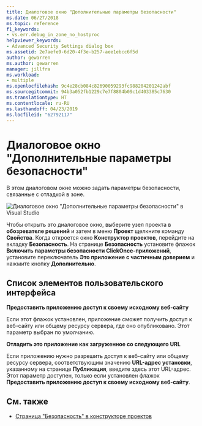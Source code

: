 ```yaml
---
title: Диалоговое окно "Дополнительные параметры безопасности"
ms.date: 06/27/2018
ms.topic: reference
f1_keywords:
- vs.err.debug_in_zone_no_hostproc
helpviewer_keywords:
- Advanced Security Settings dialog box
ms.assetid: 2e7aefe9-6d20-4f3e-b257-aee1ebcc6f5d
author: gewarren
ms.author: gewarren
manager: jillfra
ms.workload:
- multiple
ms.openlocfilehash: 9c4e28cb084c82690059293fc988204201242abf
ms.sourcegitcommit: 94b3a052fb1229c7e7f8804b09c1d403385c7630
ms.translationtype: HT
ms.contentlocale: ru-RU
ms.lasthandoff: 04/23/2019
ms.locfileid: "62792117"
---
```

# <a name="advanced-security-settings-dialog-box"></a>Диалоговое окно "Дополнительные параметры безопасности"

В этом диалоговом окне можно задать параметры безопасности, связанные с отладкой в зоне.

![Диалоговое окно "Дополнительные параметры безопасности" в Visual Studio](../media/advanced-security-settings.png)

Чтобы открыть это диалоговое окно, выберите узел проекта в **обозревателе решений** и затем в меню **Проект** щелкните команду **Свойства**. Когда откроется окно **Конструктор проектов**, перейдите на вкладку **Безопасность**. На странице **Безопасность** установите флажок **Включить параметры безопасности ClickOnce-приложений**, установите переключатель **Это приложение с частичным доверием** и нажмите кнопку **Дополнительно**.

## <a name="uielement-list"></a>Список элементов пользовательского интерфейса

**Предоставить приложению доступ к своему исходному веб-сайту**

Если этот флажок установлен, приложение сможет получить доступ к веб-сайту или общему ресурсу сервера, где оно опубликовано. Этот параметр выбран по умолчанию.

**Отладить это приложение как загруженное со следующего URL**

Если приложению нужно разрешить доступ к веб-сайту или общему ресурсу сервера, соответствующим значению **URL-адрес установки**, указанному на странице **Публикация**, введите здесь этот URL-адрес. Этот параметр доступен, только если установлен флажок **Предоставить приложению доступ к своему исходному веб-сайту**.

## <a name="see-also"></a>См. также

- [Страница "Безопасность" в конструкторе проектов](../../ide/reference/security-page-project-designer.md)